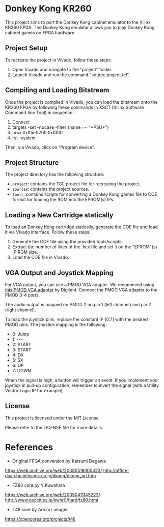 # Donkey Kong KR260

This project aims to port the Donkey Kong cabinet emulator to the Xilinx KR260 FPGA. The Donkey Kong emulator allows you to play Donkey Kong cabinet games on FPGA hardware.

## Project Setup

To recreate the project in Vivado, follow these steps:

1. Open Vivado and navigate to the "project" folder.
2. Launch Vivado and run the command "source project.tcl".

## Compiling and Loading Bitstream

Once the project is compiled in Vivado, you can load the bitstream onto the KR260 FPGA by following these commands in XSCT (Xilinx Software Command-line Tool) in sequence:

1. Connect
2. targets -set -nocase -filter {name =~ "\*PSU\*"}
3. mwr 0xff5e0200 0x0100
4. rst -system

Then, via Vivado, click on "Program device".

## Project Structure

The project directory has the following structure:

- `project`: contains the TCL project file for recreating the project.
- `sources`: contains the project sources.
- `tools`: contains scripts for converting a Donkey Kong games file to COE format for loading the ROM into the EPROM(s) IPs.

## Loading a New Cartridge statically

To load an Donkey Kong cartridge statically, generate the COE file and load it via Vivado interface. Follow these steps:

1. Generate the COE file using the provided tools/scripts.
2. Extract the number of lines of the .hex file and set it on the "EPROM"(s) IP ROM size. 
3. Load the COE file in Vivado.

## VGA Output and Joystick Mapping

For VGA output, you can use a PMOD VGA adapter. We recommend using [this PMOD VGA adapter](https://digilent.com/shop/pmod-vga-video-graphics-array/) by Digilent. Connect the PMOD VGA adapter to the PMOD 3-4 ports.

The audio output is mapped on PMOD 2 on pin 1 (left channel) and pin 2 (right channel).

To map the joystick pins, replace the constant IP [0:7] with the desired PMOD pins.
The joystick mapping is the following:
- 0: Jump 
- 1: ---
- 2: START
- 3: START
- 4: DX
- 5: SX
- 6: UP
- 7: DOWN

When the signal is high, a button will trigger an event. If you implement your joystick in pull-up configuration, remember to invert the signal (with a Utility Vector Logic IP for example)

## License

This project is licensed under the MIT License.

Please refer to the LICENSE file for more details.

# References

* Original FPGA conversion by Katsumi Degawa

https://web.archive.org/web/20080518005423/
http://office-dsan.hp.infoseek.co.jp/dkong/dkong_prj.htm

* FZ80 core by Y.Kuwahara

https://web.archive.org/web/20050411145223/
http://www.geocities.jp/kwhr0/hard/fz80.html

* T48 core by Arnim Laeuger

https://opencores.org/projects/t48
